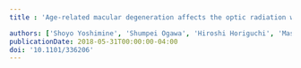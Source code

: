 ```yaml
---
title : 'Age-related macular degeneration affects the optic radiation white matter projecting to locations of retinal damage'

authors: ['Shoyo Yoshimine', 'Shumpei Ogawa', 'Hiroshi Horiguchi', 'Masahiko Terao', 'Atsushi Miyazaki', 'Kenji Matsumoto', 'Hiroshi Tsuneoka', 'Tadashi Nakano', 'Yoichiro Masuda', 'Franco Pestilli']
publicationDate: 2018-05-31T00:00:00-04:00
doi: '10.1101/336206'
---
```

